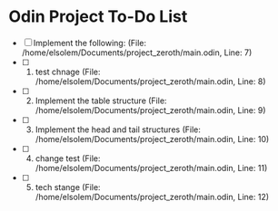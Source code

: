 # Odin Project To-Do List

- [ ] Implement the following: (File: /home/elsolem/Documents/project_zeroth/main.odin, Line: 7)
- [ ] 1. test chnage (File: /home/elsolem/Documents/project_zeroth/main.odin, Line: 8)
- [ ] 2. Implement the table structure (File: /home/elsolem/Documents/project_zeroth/main.odin, Line: 9)
- [ ] 3. Implement the head and tail structures (File: /home/elsolem/Documents/project_zeroth/main.odin, Line: 10)
- [ ] 4. change test (File: /home/elsolem/Documents/project_zeroth/main.odin, Line: 11)
- [ ] 5. tech stange (File: /home/elsolem/Documents/project_zeroth/main.odin, Line: 12)
